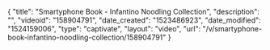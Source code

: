 {
    "title": "Smartyphone Book - Infantino Noodling Collection",
    "description": "",
    "videoid": "158904791",
    "date_created": "1523486923",
    "date_modified": "1524159006",
    "type": "captivate",
    "layout": "video",
    "url": "\/v\/smartyphone-book-infantino-noodling-collection\/158904791"
}